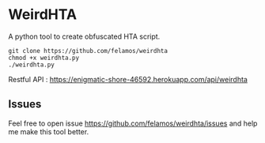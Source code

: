 # WeirdHTA


A python tool to create obfuscated HTA script.

```
git clone https://github.com/felamos/weirdhta
chmod +x weirdhta.py
./weirdhta.py
```

Restful API : https://enigmatic-shore-46592.herokuapp.com/api/weirdhta

## Issues
Feel free to open issue https://github.com/felamos/weirdhta/issues and help me make this tool better.
